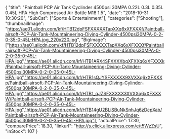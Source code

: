{
	"title": "Paintball PCP Air Tank Cyclinder 4500psi 30MPA 0.22L 0.3L 0.35L 0.45L HPA High Compressed Air Bottle M18 1.5",
	"date": "2018-10-31 10:30:20",
	"SubCat": ["Sports & Entertainment"],
	"categories": ["Shooting"],
	"thumbnailImage": "https://ae01.alicdn.com/kf/HTB12dpFSFXXXXXTapXXq6xXFXXXf/Paintball-airsoft-PCP-Air-Tank-Mountaineering-Diving-Cylinder-4500psi30MPA-0-2-0-35-0-45L-HPA.jpg_220x220.jpg",
	"BigImage": ["https://ae01.alicdn.com/kf/HTB12dpFSFXXXXXTapXXq6xXFXXXf/Paintball-airsoft-PCP-Air-Tank-Mountaineering-Diving-Cylinder-4500psi30MPA-0-2-0-35-0-45L-HPA.jpg","https://ae01.alicdn.com/kf/HTB1ARX4SFXXXXbqXFXXq6xXFXXXk/Paintball-airsoft-PCP-Air-Tank-Mountaineering-Diving-Cylinder-4500psi30MPA-0-2-0-35-0-45L-HPA.jpg","https://ae01.alicdn.com/kf/HTB1sQJYSFXXXXX9XVXXq6xXFXXXp/Paintball-airsoft-PCP-Air-Tank-Mountaineering-Diving-Cylinder-4500psi30MPA-0-2-0-35-0-45L-HPA.jpg","https://ae01.alicdn.com/kf/HTB1_qJZSFXXXXX3XVXXq6xXFXXXW/Paintball-airsoft-PCP-Air-Tank-Mountaineering-Diving-Cylinder-4500psi30MPA-0-2-0-35-0-45L-HPA.jpg","https://ae01.alicdn.com/kf/HTB14gU2BLiSBuNkSnhJq6zDcpXab/Paintball-airsoft-PCP-Air-Tank-Mountaineering-Diving-Cylinder-4500psi30MPA-0-2-0-35-0-45L-HPA.jpg"],
	"actualPrice": 17.30,
	"comparePrice": 18.30,
	"linkurl": "http://s.click.aliexpress.com/e/t5WzZsU",
	"inStock": 107
}

